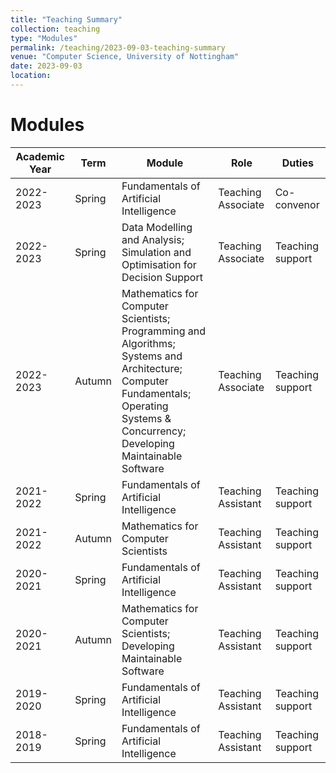```yaml
---
title: "Teaching Summary"
collection: teaching
type: "Modules"
permalink: /teaching/2023-09-03-teaching-summary
venue: "Computer Science, University of Nottingham"
date: 2023-09-03
location: 
---
```


Modules
======

| Academic Year | Term   | Module                                                                                                                                                                              | Role               | Duties           |
|---------------|--------|-------------------------------------------------------------------------------------------------------------------------------------------------------------------------------------|--------------------|------------------|
| 2022-2023     | Spring | Fundamentals of Artificial Intelligence                                                                                                                                             | Teaching Associate | Co-convenor      |
| 2022-2023     | Spring | Data Modelling and Analysis; Simulation and Optimisation for Decision Support                                                                                                       | Teaching Associate | Teaching support |
| 2022-2023     | Autumn | Mathematics for Computer Scientists; Programming and Algorithms; Systems and Architecture; Computer Fundamentals; Operating Systems & Concurrency; Developing Maintainable Software | Teaching Associate | Teaching support |
| 2021-2022     | Spring | Fundamentals of Artificial Intelligence                                                                                                                                             | Teaching Assistant | Teaching support |
| 2021-2022     | Autumn | Mathematics for Computer Scientists                                                                                                                                                 | Teaching Assistant | Teaching support |
| 2020-2021     | Spring | Fundamentals of Artificial Intelligence                                                                                                                                             | Teaching Assistant | Teaching support |
| 2020-2021     | Autumn | Mathematics for Computer Scientists; Developing Maintainable Software                                                                                                               | Teaching Assistant | Teaching support |
| 2019-2020     | Spring | Fundamentals of Artificial Intelligence                                                                                                                                             | Teaching Assistant | Teaching support |
| 2018-2019     | Spring | Fundamentals of Artificial Intelligence                                                                                                                                             | Teaching Assistant | Teaching support |

